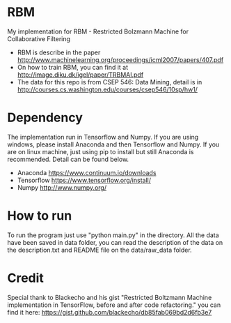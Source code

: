 # RBM
My implementation for RBM - Restricted Bolzmann Machine for Collaborative Filtering
- RBM is describe in the paper http://www.machinelearning.org/proceedings/icml2007/papers/407.pdf 
- On how to train RBM, you can find it at http://image.diku.dk/igel/paper/TRBMAI.pdf
- The data for this repo is from CSEP 546: Data Mining, detail is in http://courses.cs.washington.edu/courses/csep546/10sp/hw1/

# Dependency 
The implementation run in Tensorflow and Numpy. If you are using windows, please install Anaconda and then Tensorflow and Numpy. If you are on linux machine, just using pip to install but still Anaconda is recommended. Detail can be found below.
- Anaconda https://www.continuum.io/downloads
- Tensorflow https://www.tensorflow.org/install/
- Numpy http://www.numpy.org/

# How to run
To run the program just use "python main.py" in the directory. All the data have been saved in data folder, you can read the description of the data on the description.txt and README file on the data/raw_data folder. 

# Credit
Special thank to Blackecho and his gist "Restricted Boltzmann Machine implementation in TensorFlow, before and after code refactoring." you can find it here: https://gist.github.com/blackecho/db85fab069bd2d6fb3e7
